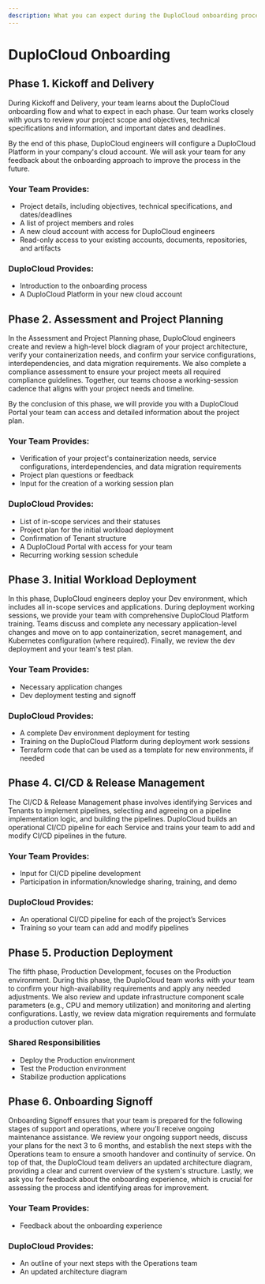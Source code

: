 ```yaml
---
description: What you can expect during the DuploCloud onboarding process
---
```


# DuploCloud Onboarding

## Phase 1. Kickoff and Delivery

During Kickoff and Delivery, your team learns about the DuploCloud onboarding flow and what to expect in each phase. Our team works closely with yours to review your project scope and objectives, technical specifications and information, and important dates and deadlines.&#x20;

By the end of this phase, DuploCloud engineers will configure a DuploCloud Platform in your company's cloud account. We will ask your team for any feedback about the onboarding approach to improve the process in the future.&#x20;

### Your Team Provides:&#x20;

* Project details, including objectives, technical specifications, and dates/deadlines
* A list of project members and roles
* A new cloud account with access for DuploCloud engineers
* Read-only access to your existing accounts, documents, repositories, and artifacts&#x20;

### DuploCloud Provides:

* Introduction to the onboarding process
* A DuploCloud Platform in your new cloud account

## Phase 2. Assessment and Project Planning

In the Assessment and Project Planning phase, DuploCloud engineers create and review a high-level block diagram of your project architecture, verify your containerization needs, and confirm your service configurations, interdependencies, and data migration requirements. We also complete a compliance assessment to ensure your project meets all required compliance guidelines. Together, our teams choose a working-session cadence that aligns with your project needs and timeline.&#x20;

By the conclusion of this phase, we will provide you with a DuploCloud Portal your team can access and detailed information about the project plan.

### Your Team Provides:&#x20;

* Verification of your project's containerization needs, service configurations, interdependencies, and data migration requirements
* Project plan questions or feedback
* Input for the creation of a working session plan&#x20;

### DuploCloud Provides:

* List of in-scope services and their statuses
* Project plan for the initial workload deployment
* Confirmation of Tenant structure
* A DuploCloud Portal with access for your team
* Recurring working session schedule

## Phase 3. Initial Workload Deployment

In this phase, DuploCloud engineers deploy your Dev environment, which includes all in-scope services and applications. During deployment working sessions, we provide your team with comprehensive DuploCloud Platform training. Teams discuss and complete any necessary application-level changes and move on to app containerization, secret management, and Kubernetes configuration (where required). Finally, we review the dev deployment and your team's test plan.  &#x20;

### Your Team Provides:&#x20;

* Necessary application changes
* Dev deployment testing and signoff

### DuploCloud Provides:

* A complete Dev environment deployment for testing
* Training on the DuploCloud Platform during deployment work sessions
* Terraform code that can be used as a template for new environments, if needed

## Phase 4. CI/CD & Release Management

The CI/CD & Release Management phase involves identifying Services and Tenants to implement pipelines, selecting and agreeing on a pipeline implementation logic, and building the pipelines. DuploCloud builds an operational CI/CD pipeline for each Service and trains your team to add and modify CI/CD pipelines in the future. &#x20;

### Your Team Provides:&#x20;

* Input for CI/CD pipeline development
* Participation in information/knowledge sharing, training, and demo&#x20;

### DuploCloud Provides:

* An operational CI/CD pipeline for each of the project’s Services
* Training so your team can add and modify pipelines

## Phase 5. Production Deployment

The fifth phase, Production Development, focuses on the Production environment. During this phase, the DuploCloud team works with your team to confirm your high-availability requirements and apply any needed adjustments. We also review and update infrastructure component scale parameters (e.g., CPU and memory utilization) and monitoring and alerting configurations. Lastly, we review data migration requirements and formulate a production cutover plan.&#x20;

### Shared Responsibilities

* Deploy the Production environment
* Test the Production environment
* Stabilize production applications

## Phase 6. Onboarding Signoff

Onboarding Signoff ensures that your team is prepared for the following stages of support and operations, where you’ll receive ongoing maintenance assistance. We review your ongoing support needs, discuss your plans for the next 3 to 6 months, and establish the next steps with the Operations team to ensure a smooth handover and continuity of service. On top of that, the DuploCloud team delivers an updated architecture diagram, providing a clear and current overview of the system's structure. Lastly, we ask you for feedback about the onboarding experience, which is crucial for assessing the process and identifying areas for improvement.

### Your Team Provides:&#x20;

* Feedback about the onboarding experience

### DuploCloud Provides:

* An outline of your next steps with the Operations team
* An updated architecture diagram&#x20;
